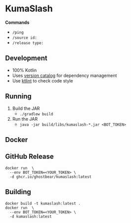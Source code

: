 # KumaSlash

**Commands**
- `/ping`
- `/source id:`
- `/release type:`

## Development
- 100% Kotlin
- Uses [version catalog](https://docs.gradle.org/current/userguide/platforms.html) for dependency management
- Use [ktlint](https://github.com/pinterest/ktlint) to check code style

## Running

1. Build the JAR 
   - `./gradlew build`
2. Run the JAR
   - `java -jar build/libs/kumaslash-*.jar <BOT_TOKEN>`

## Docker 

## GitHub Release
```shell
docker run  \
  --env BOT_TOKEN=<YOUR_TOKEN> \
  -d ghcr.io/ghostbear/kumaslash:latest
```

## Building
```shell
docker build -t kumaslash:latest .
docker run  \
  --env BOT_TOKEN=<YOUR_TOKEN> \
  -d kumaslash:latest
```